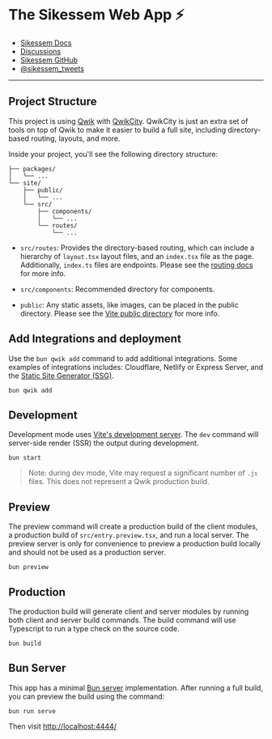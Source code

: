 # The Sikessem Web App ⚡️

- [Sikessem Docs](https://sikessem.github.io/)
- [Discussions](https://github.com/orgs/sikessem/discussions)
- [Sikessem GitHub](https://github.com/sikessem)
- [@sikessem_tweets](https://twitter.com/sikessem_tweets)

---

## Project Structure

This project is using [Qwik](https://qwik.builder.io/) with [QwikCity](https://qwik.builder.io/qwikcity/overview/). QwikCity is just an extra set of tools on top of Qwik to make it easier to build a full site, including directory-based routing, layouts, and more.

Inside your project, you'll see the following directory structure:

```tree
├── packages/
│   └── ...
└── site/
    ├── public/
    │   └── ...
    └── src/
        ├── components/
        │   └── ...
        └── routes/
            └── ...
```

- `src/routes`: Provides the directory-based routing, which can include a hierarchy of `layout.tsx` layout files, and an `index.tsx` file as the page. Additionally, `index.ts` files are endpoints. Please see the [routing docs](https://qwik.builder.io/qwikcity/routing/overview/) for more info.

- `src/components`: Recommended directory for components.

- `public`: Any static assets, like images, can be placed in the public directory. Please see the [Vite public directory](https://vitejs.dev/guide/assets.html#the-public-directory) for more info.

## Add Integrations and deployment

Use the `bun qwik add` command to add additional integrations. Some examples of integrations includes: Cloudflare, Netlify or Express Server, and the [Static Site Generator (SSG)](https://qwik.builder.io/qwikcity/guides/static-site-generation/).

```shell
bun qwik add
```

## Development

Development mode uses [Vite's development server](https://vitejs.dev/). The `dev` command will server-side render (SSR) the output during development.

```shell
bun start
```

> Note: during dev mode, Vite may request a significant number of `.js` files. This does not represent a Qwik production build.

## Preview

The preview command will create a production build of the client modules, a production build of `src/entry.preview.tsx`, and run a local server. The preview server is only for convenience to preview a production build locally and should not be used as a production server.

```shell
bun preview
```

## Production

The production build will generate client and server modules by running both client and server build commands. The build command will use Typescript to run a type check on the source code.

```shell
bun build
```

## Bun Server

This app has a minimal [Bun server](https://bun.sh/docs/api/http) implementation. After running a full build, you can preview the build using the command:

```shell
bun run serve
```

Then visit [http://localhost:4444/](http://localhost:4444/)
